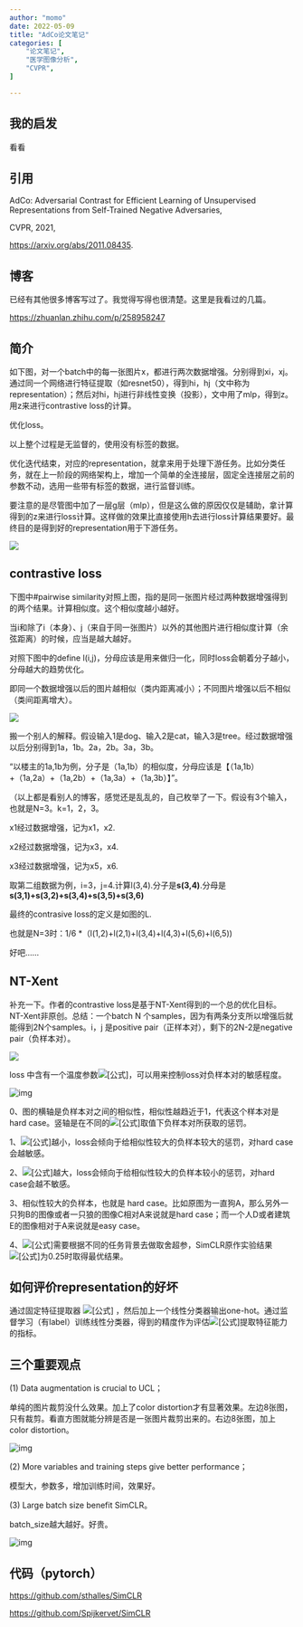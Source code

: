 ```yaml
---
author: "momo"
date: 2022-05-09
title: "AdCo论文笔记"
categories: [
    "论文笔记",
    "医学图像分析",
    "CVPR",
]

---
```


## 我的启发

看看

## 引用

AdCo: Adversarial Contrast for Efficient Learning of Unsupervised Representations from Self-Trained Negative Adversaries,

CVPR, 2021,

https://arxiv.org/abs/2011.08435.


## 博客

已经有其他很多博客写过了。我觉得写得也很清楚。这里是我看过的几篇。

https://zhuanlan.zhihu.com/p/258958247



## 简介

如下图，对一个batch中的每一张图片x，都进行两次数据增强。分别得到xi，xj。通过同一个网络进行特征提取（如resnet50），得到hi，hj（文中称为representation）；然后对hi，hj进行非线性变换（投影），文中用了mlp，得到z。用z来进行contrastive loss的计算。

优化loss。

以上整个过程是无监督的，使用没有标签的数据。

优化迭代结束，对应的representation，就拿来用于处理下游任务。比如分类任务，就在上一阶段的网络架构上，增加一个简单的全连接层，固定全连接层之前的参数不动，选用一些带有标签的数据，进行监督训练。

要注意的是尽管图中加了一层g层（mlp），但是这么做的原因仅仅是辅助，拿计算得到的z来进行loss计算。这样做的效果比直接使用h去进行loss计算结果要好。最终目的是得到好的representation用于下游任务。

![](https://halfbit.oss-cn-hangzhou.aliyuncs.com/framework1.png)

## contrastive loss

下图中#pairwise similarity对照上图，指的是同一张图片经过两种数据增强得到的两个结果。计算相似度。这个相似度越小越好。

当i和除了i（本身）、j（来自于同一张图片）以外的其他图片进行相似度计算（余弦距离）的时候，应当是越大越好。

对照下图中的define l(i,j)，分母应该是用来做归一化，同时loss会朝着分子越小，分母越大的趋势优化。

即同一个数据增强以后的图片越相似（类内距离减小）；不同图片增强以后不相似（类间距离增大）。

![](https://halfbit.oss-cn-hangzhou.aliyuncs.com/gongshi1.png)

搬一个别人的解释。假设输入1是dog、输入2是cat，输入3是tree。经过数据增强以后分别得到1a，1b。2a，2b。3a，3b。

“以楼主的1a,1b为例，分子是（1a,1b）的相似度，分母应该是【（1a,1b）+（1a,2a）+（1a,2b）+（1a,3a）+（1a,3b）】”。

（以上都是看别人的博客，感觉还是乱乱的，自己枚举了一下。假设有3个输入，也就是N=3。k=1，2，3。

x1经过数据增强，记为x1，x2.

x2经过数据增强，记为x3，x4.

x3经过数据增强，记为x5，x6.

取第二组数据为例，i=3，j=4.计算l(3,4).分子是**s(3,4)**.分母是**s(3,1)+s(3,2)+s(3,4)+s(3,5)+s(3,6)**

最终的contrasive loss的定义是如图的L.

也就是N=3时：1/6 *（l(1,2)+l(2,1)+l(3,4)+l(4,3)+l(5,6)+l(6,5))

好吧……

## NT-Xent

补充一下。作者的contrastive loss是基于NT-Xent得到的一个总的优化目标。NT-Xent非原创。总结：一个batch N 个samples，因为有两条分支所以增强后就能得到2N个samples。i，j 是positive pair（正样本对），剩下的2N-2是negative pair（负样本对）。

![](https://halfbit.oss-cn-hangzhou.aliyuncs.com/gongshi2.png)

loss 中含有一个温度参数![[公式]](https://www.zhihu.com/equation?tex=%5Ctau)，可以用来控制loss对负样本对的敏感程度。

![img](https://pic2.zhimg.com/80/v2-5696af8c45b95d1c5e8fb9614917a79d_1440w.jpg)

0、图的横轴是负样本对之间的相似性，相似性越趋近于1，代表这个样本对是 hard case。竖轴是在不同的![[公式]](https://www.zhihu.com/equation?tex=%5Ctau)取值下负样本对所获取的惩罚。

1、![[公式]](https://www.zhihu.com/equation?tex=%5Ctau)越小，loss会倾向于给相似性较大的负样本较大的惩罚，对hard case会越敏感。

2、![[公式]](https://www.zhihu.com/equation?tex=%5Ctau)越大，loss会倾向于给相似性较大的负样本较小的惩罚，对hard case会越不敏感。

3、相似性较大的负样本，也就是 hard case。比如原图为一直狗A，那么另外一只狗B的图像或者一只狼的图像C相对A来说就是hard case；而一个人D或者建筑E的图像相对于A来说就是easy case。

4、![[公式]](https://www.zhihu.com/equation?tex=%5Ctau)需要根据不同的任务背景去做取舍超参，SimCLR原作实验结果 ![[公式]](https://www.zhihu.com/equation?tex=%5Ctau)为0.25时取得最优结果。

## 如何评价representation的好坏

通过固定特征提取器 ![[公式]](https://www.zhihu.com/equation?tex=f) ，然后加上一个线性分类器输出one-hot。通过监督学习（有label）训练线性分类器，得到的精度作为评估![[公式]](https://www.zhihu.com/equation?tex=f)提取特征能力的指标。

## 三个重要观点

(1) Data augmentation is crucial to UCL；

单纯的图片裁剪没什么效果。加上了color distortion才有显著效果。左边8张图，只有裁剪。看直方图就能分辨是否是一张图片裁剪出来的。右边8张图，加上color distortion。



![img](https://miro.medium.com/max/1400/1*rujTYcDmDRxxpeTT_CmZAw.png)

(2) More variables and training steps give better performance；

模型大，参数多，增加训练时间，效果好。

(3) Large batch size benefit SimCLR。

batch_size越大越好。好贵。

![img](https://miro.medium.com/max/1400/1*yrzj_3xxzWNBWBp8JjgNJw.png)

## 代码（pytorch）

https://github.com/sthalles/SimCLR

https://github.com/Spijkervet/SimCLR

